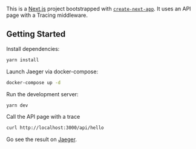 This is a [Next.js](https://nextjs.org/) project bootstrapped with [`create-next-app`](https://github.com/vercel/next.js/tree/canary/packages/create-next-app).
It uses an API page with a Tracing middleware.

## Getting Started

Install dependencies:

```bash
yarn install
```

Launch Jaeger via docker-compose:

```bash
docker-compose up -d
```

Run the development server:

```bash
yarn dev
```

Call the API page with a trace

```bash
curl http://localhost:3000/api/hello
```

Go see the result on [Jaeger](http://localhost:29797/search).
